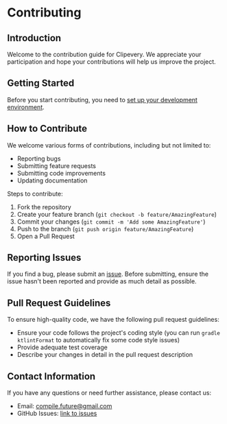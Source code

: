 # Contributing

## Introduction
Welcome to the contribution guide for Clipevery. We appreciate your participation and hope your contributions will help us improve the project.

## Getting Started
Before you start contributing, you need to [set up your development environment](https://github.com/clipevery/clipevery-desktop?tab=readme-ov-file#-getting-started-with-development). 

## How to Contribute
We welcome various forms of contributions, including but not limited to:

- Reporting bugs
- Submitting feature requests
- Submitting code improvements
- Updating documentation

Steps to contribute:

1. Fork the repository
2. Create your feature branch (`git checkout -b feature/AmazingFeature`)
3. Commit your changes (`git commit -m 'Add some AmazingFeature'`)
4. Push to the branch (`git push origin feature/AmazingFeature`)
5. Open a Pull Request

## Reporting Issues
If you find a bug, please submit an [issue](https://github.com/clipevery/clipevery-desktop/issues/new?assignees=&labels=bug&projects=&template=bug.yml). Before submitting, ensure the issue hasn't been reported and provide as much detail as possible.

## Pull Request Guidelines
To ensure high-quality code, we have the following pull request guidelines:

- Ensure your code follows the project's coding style (you can run `gradle ktlintFormat` to automatically fix some code style issues)
- Provide adequate test coverage
- Describe your changes in detail in the pull request description

## Contact Information
If you have any questions or need further assistance, please contact us:

- Email: compile.future@gmail.com
- GitHub Issues: [link to issues](https://github.com/clipevery/clipevery-desktop/issues)
